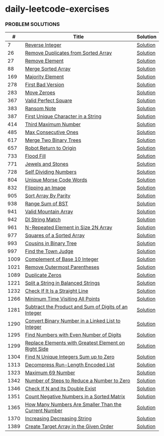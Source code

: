 # daily-leetcode-exercises

### **PROBLEM SOLUTIONS**

|**#**|**Title**|**Solution**|
|---|---|---|
|7|[Reverse Integer](https://leetcode.com/problems/reverse-integer/)| [Solution](../master/src/com/company/ReverseInteger.java)|
|26|[Remove Duplicates from Sorted Array](https://leetcode.com/problems/remove-duplicates-from-sorted-array/)| [Solution](../master/src/com/company/RemoveDuplicatesFromSortedArray.java)|
|27|[Remove Element](https://leetcode.com/problems/remove-element/)| [Solution](../master/src/com/company/RemoveElement.java)|
|88|[Merge Sorted Array](https://leetcode.com/problems/merge-sorted-array/)| [Solution](../master/src/com/company/MergeSortedArray.java)|
|169|[Majority Element](https://leetcode.com/problems/majority-element/)| [Solution](../master/src/com/company/MajorityElement.java)  |
|278|[First Bad Version](https://leetcode.com/problems/first-bad-version/)| [Solution](../master/src/com/company/FirstBadVersion.java)  |
|283|[Move Zeroes](https://leetcode.com/problems/move-zeroes/)| [Solution](../master/src/com/company/MoveZeroes.java)  |
|367|[Valid Perfect Square](https://leetcode.com/problems/valid-perfect-square/)|[Solution](../master/src/com/company/ValidPerfectSquare.java)   |
|383|[Ransom Note](https://leetcode.com/problems/ransom-note/)|[Solution](../master/src/com/company/RansomNote.java)   |
|387|[First Unique Character in a String](https://leetcode.com/problems/first-unique-character-in-a-string/)|[Solution](../master/src/com/company/FirstUniqueCharacterInAString.java)   |
|414|[Third Maximum Number](https://leetcode.com/problems/third-maximum-number/)|[Solution](../master/src/com/company/ThirdMaximumNumber.java)   |
|485|[Max Consecutive Ones](https://leetcode.com/problems/max-consecutive-ones/)|[Solution](../master/src/com/company/MaxConsecutiveOnes.java)   |
|617|[Merge Two Binary Trees](https://leetcode.com/problems/merge-two-binary-trees/)|[Solution](../master/src/com/company/MergeTwoBinaryTrees.java)   |
|657|[Robot Return to Origin](https://leetcode.com/problems/robot-return-to-origin/)|[Solution](../master/src/com/company/RobotReturnToOrigin.java)   |
|733|[Flood Fill](https://leetcode.com/problems/flood-fill/)|[Solution](../master/src/com/company/FloodFill.java)|
|771|[Jewels and Stones](https://leetcode.com/problems/jewels-and-stones/)|[Solution](../master/src/com/company/JewelsAndStones.java)|
|728|[Self Dividing Numbers](https://leetcode.com/problems/self-dividing-numbers/)|[Solution](../master/src/com/company/SelfDividingNumbers.java)|
|804|[Unique Morse Code Words](https://leetcode.com/problems/unique-morse-code-words/)|[Solution](../master/src/com/company/UniqueMorseCodeWords.java)|
|832|[Flipping an Image](https://leetcode.com/problems/flipping-an-image/)|[Solution](../master/src/com/company/FlippingAnImage.java)   |
|905|[Sort Array By Parity](https://leetcode.com/problems/sort-array-by-parity/)|[Solution](../master/src/com/company/SortArrayByParity.java)|
|938|[Range Sum of BST](https://leetcode.com/problems/range-sum-of-bst/)|[Solution](../master/src/com/company/RangeSumOfBST.java)|
|941|[Valid Mountain Array](https://leetcode.com/problems/valid-mountain-array/)|[Solution](../master/src/com/company/ValidMountainArray.java)|
|942|[DI String Match](https://leetcode.com/problems/di-string-match/)|[Solution](../master/src/com/company/DIStringMatch.java)|
|961|[N-Repeated Element in Size 2N Array](https://leetcode.com/problems/n-repeated-element-in-size-2n-array/)|[Solution](../master/src/com/company/NRepeatedElementInSize2NArray.java)|
|977|[Squares of a Sorted Array](https://leetcode.com/problems/squares-of-a-sorted-array/)|[Solution](../master/src/com/company/SquaresOfASortedArray.java)|
|993|[Cousins in Binary Tree](https://leetcode.com/problems/cousins-in-binary-tree/)|[Solution](../master/src/com/company/CousinsInBinaryTree.java)|
|997|[Find the Town Judge](https://leetcode.com/problems/find-the-town-judge/)|[Solution](../master/src/com/company/FindTheTownJudge.java)|
|1009|[Complement of Base 10 Integer](https://leetcode.com/problems/complement-of-base-10-integer/)|[Solution](../master/src/com/company/NumberComplement.java)|
|1021|[Remove Outermost Parentheses](https://leetcode.com/problems/remove-outermost-parentheses/)|[Solution](../master/src/com/company/RemoveOutermostParentheses.java)|
|1089|[Duplicate Zeros](https://leetcode.com/problems/duplicate-zeros/)|[Solution](../master/src/com/company/DuplicateZeros.java)|
|1221|[Split a String in Balanced Strings](https://leetcode.com/problems/split-a-string-in-balanced-strings/)|[Solution](../master/src/com/company/SplitAStringInBalancedStrings.java)|
|1232|[Check If It Is a Straight Line](https://leetcode.com/problems/check-if-it-is-a-straight-line/)|[Solution](../master/src/com/company/CheckIfItIsAStraightLine.java)|
|1266|[Minimum Time Visiting All Points](https://leetcode.com/problems/minimum-time-visiting-all-points/)|[Solution](../master/src/com/company/MinimumTimeVisitingAllPoints.java)|
|1281|[Subtract the Product and Sum of Digits of an Integer](https://leetcode.com/problems/subtract-the-product-and-sum-of-digits-of-an-integer/)|[Solution](../master/src/com/company/SubtractTheProductAndSumOfDigitsOfAnInteger.java)|
|1290|[Convert Binary Number in a Linked List to Integer](https://leetcode.com/problems/convert-binary-number-in-a-linked-list-to-integer/)|[Solution](../master/src/com/company/ConvertBinaryNumberInALinkedListToInteger.java)|
|1295|[Find Numbers with Even Number of Digits](https://leetcode.com/problems/find-numbers-with-even-number-of-digits/)|[Solution](../master/src/com/company/FindNumbersWithEvenNumberOfDigits.java)|
|1299|[Replace Elements with Greatest Element on Right Side](https://leetcode.com/problems/replace-elements-with-greatest-element-on-right-side/)|[Solution](../master/src/com/company/ReplaceElementsWithGreatestElementOnRightSide.java)|
|1304|[Find N Unique Integers Sum up to Zero](https://leetcode.com/problems/find-n-unique-integers-sum-up-to-zero/)|[Solution](../master/src/com/company/FindNUniqueIntegersSumUpToZero.java)|
|1313|[Decompress Run-Length Encoded List](https://leetcode.com/problems/decompress-run-length-encoded-list/)|[Solution](../master/src/com/company/DecompressRunLengthEncodedList.java)|
|1323|[Maximum 69 Number](https://leetcode.com/problems/maximum-69-number/)|[Solution](../master/src/com/company/Maximum69Number.java)|
|1342|[Number of Steps to Reduce a Number to Zero](https://leetcode.com/problems/number-of-steps-to-reduce-a-number-to-zero/)|[Solution](../master/src/com/company/NumberOfStepsToReduceANumberToZero.java)|
|1346|[Check If N and Its Double Exist](https://leetcode.com/problems/check-if-n-and-its-double-exist/)|[Solution](../master/src/com/company/RemoveElement.java)|
|1351|[Count Negative Numbers in a Sorted Matrix](https://leetcode.com/problems/count-negative-numbers-in-a-sorted-matrix/)|[Solution](../master/src/com/company/CountNegativeNumbersInASortedMatrix.java)|
|1365|[How Many Numbers Are Smaller Than the Current Number](https://leetcode.com/problems/how-many-numbers-are-smaller-than-the-current-number/)|[Solution](../master/src/com/company/HowManyNumbersAreSmallerThanTheCurrentNumber.java)|
|1370|[Increasing Decreasing String](https://leetcode.com/problems/increasing-decreasing-string/)|[Solution](../master/src/com/company/IncreasingDecreasingString.java)|
|1389|[Create Target Array in the Given Order](https://leetcode.com/problems/create-target-array-in-the-given-order/)|[Solution](../master/src/com/company/CreateTargetArrayInTheGivenOrder.java)   |
